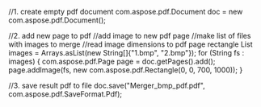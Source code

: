 
//1. create empty pdf document
com.aspose.pdf.Document doc = new com.aspose.pdf.Document();

//2. add new page to pdf
//add image to new pdf page
//make list of files with images to merge
//read image dimensions to pdf page rectangle
List<String> images = Arrays.asList(new String[]{"1.bmp", "2.bmp"});
for (String fs : images) {
    com.aspose.pdf.Page page = doc.getPages().add();
    page.addImage(fs, new com.aspose.pdf.Rectangle(0, 0, 700, 1000));
}

//3. save result pdf to file
doc.save("Merger_bmp_pdf.pdf", com.aspose.pdf.SaveFormat.Pdf);